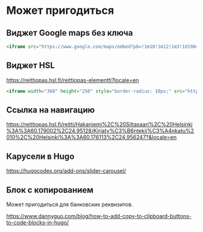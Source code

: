 # Может пригодиться

## Виджет Google maps без ключа

```html
<iframe src="https://www.google.com/maps/embed?pb=!1m18!1m12!1m3!1d1984.2839949417855!2d24.953531513102366!3d60.17603144285637!2m3!1f0!2f0!3f0!3m2!1i1024!2i768!4f13.1!3m3!1m2!1s0x46920bd147696475%3A0x33e56f67d195413b!2sKirjaty%C3%B6ntekij%C3%A4nkatu%2010%2C%2000170%20Helsinki!5e0!3m2!1sen!2sfi!4v1724251648126!5m2!1sen!2sfi" width="600" height="450" style="border:0;" allowfullscreen="" loading="lazy" referrerpolicy="no-referrer-when-downgrade"></iframe>
```

## Виджет HSL

https://reittiopas.hsl.fi/reittiopas-elementti?locale=en

```html
<iframe width="360" height="250" style="border-radius: 10px;" src="https://reittiopas.hsl.fi/haku?&lang=en&address2=Kirjatyöntekijänkatu 10, Helsinki&lon2=24.956247&lat2=60.176113" title="Digitransit UI embedded search" scrolling="no"></iframe>
```

## Ссылка на навигацию

https://reittiopas.hsl.fi/reitti/Hakaniemi%2C%20Siltasaari%2C%20Helsinki%3A%3A60.179002%2C24.95128/Kirjaty%C3%B6ntekij%C3%A4nkatu%2010%2C%20Helsinki%3A%3A60.176113%2C24.956247?&locale=en

## Карусели в Hugo

https://hugocodex.org/add-ons/slider-carousel/

## Блок с копированием

Может пригодиться для банковских реквизитов.

https://www.dannyguo.com/blog/how-to-add-copy-to-clipboard-buttons-to-code-blocks-in-hugo/